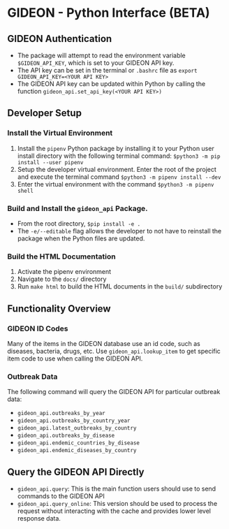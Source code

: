 # GIDEON - Python Interface (BETA)

## GIDEON Authentication

- The package will attempt to read the environment variable `$GIDEON_API_KEY`, which is set to your GIDEON API key.
- The API key can be set in the terminal or `.bashrc` file as `export GIDEON_API_KEY=<YOUR API KEY>`
- The GIDEON API key can be updated within Python by calling the function `gideon_api.set_api_key(<YOUR API KEY>)`

## Developer Setup

### Install the Virtual Environment

1. Install the `pipenv` Python package by installing it to your Python user install directory with the following terminal command: `$python3 -m pip install --user pipenv`
2. Setup the developer virtual environment.
   Enter the root of the project and execute the terminal command `$python3 -m pipenv install --dev`
3. Enter the virtual environment with the command `$python3 -m pipenv shell`

### Build and Install the `gideon_api` Package.

- From the root directory, `$pip install -e .`
- The `-e/--editable` flag allows the developer to not have to reinstall the package when the Python files are updated.

### Build the HTML Documentation

1. Activate the pipenv environment
2. Navigate to the `docs/` directory
3. Run `make html` to build the HTML documents in the `build/` subdirectory

## Functionality Overview

### GIDEON ID Codes

Many of the items in the GIDEON database use an id code, such as diseases, bacteria, drugs, etc. Use `gideon_api.lookup_item` to get specific item code to use when calling the GIDEON API.

### Outbreak Data

The following command will query the GIDEON API for particular outbreak data:

- `gideon_api.outbreaks_by_year`
- `gideon_api.outbreaks_by_country_year`
- `gideon_api.latest_outbreaks_by_country`
- `gideon_api.outbreaks_by_disease`
- `gideon_api.endemic_countries_by_disease`
- `gideon_api.endemic_diseases_by_country`

## Query the GIDEON API Directly

- `gideon_api.query`: This is the main function users should use to send commands to the GIDEON API
- `gideon_api.query_online`: This version should be used to process the request without interacting with the cache and provides lower level response data.

